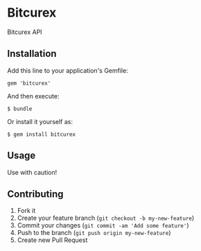 # Bitcurex

Bitcurex API

## Installation

Add this line to your application's Gemfile:

    gem 'bitcurex'

And then execute:

    $ bundle

Or install it yourself as:

    $ gem install bitcurex

## Usage

Use with caution!

## Contributing

1. Fork it
2. Create your feature branch (`git checkout -b my-new-feature`)
3. Commit your changes (`git commit -am 'Add some feature'`)
4. Push to the branch (`git push origin my-new-feature`)
5. Create new Pull Request
